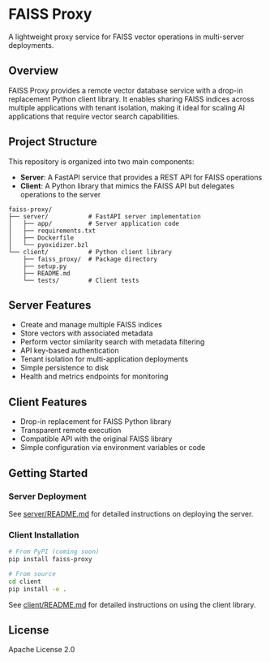 # FAISS Proxy

A lightweight proxy service for FAISS vector operations in multi-server deployments.

## Overview

FAISS Proxy provides a remote vector database service with a drop-in replacement Python client library. It enables sharing FAISS indices across multiple applications with tenant isolation, making it ideal for scaling AI applications that require vector search capabilities.

## Project Structure

This repository is organized into two main components:

- **Server**: A FastAPI service that provides a REST API for FAISS operations
- **Client**: A Python library that mimics the FAISS API but delegates operations to the server

```
faiss-proxy/
├── server/           # FastAPI server implementation
│   ├── app/          # Server application code
│   ├── requirements.txt
│   ├── Dockerfile
│   └── pyoxidizer.bzl
└── client/           # Python client library
    ├── faiss_proxy/  # Package directory
    ├── setup.py
    ├── README.md
    └── tests/        # Client tests
```

## Server Features

- Create and manage multiple FAISS indices
- Store vectors with associated metadata
- Perform vector similarity search with metadata filtering
- API key-based authentication
- Tenant isolation for multi-application deployments
- Simple persistence to disk
- Health and metrics endpoints for monitoring

## Client Features

- Drop-in replacement for FAISS Python library
- Transparent remote execution
- Compatible API with the original FAISS library
- Simple configuration via environment variables or code

## Getting Started

### Server Deployment

See [server/README.md](server/README.md) for detailed instructions on deploying the server.

### Client Installation

```bash
# From PyPI (coming soon)
pip install faiss-proxy

# From source
cd client
pip install -e .
```

See [client/README.md](client/README.md) for detailed instructions on using the client library.

## License

Apache License 2.0
